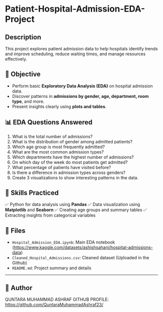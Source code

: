 # Patient-Hospital-Admission-EDA-Project

## Description
This project explores patient admission data to help hospitals identify trends and improve scheduling, reduce waiting times, and manage resources effectively.

## 🎯 Objective

- Perform basic **Exploratory Data Analysis (EDA)** on hospital admission data.
- Discover patterns in **admissions by gender, age, department, room type**, and more.
- Present insights clearly using **plots and tables**.

## 📊 EDA Questions Answered

1. What is the total number of admissions?  
2. What is the distribution of gender among admitted patients?  
3. Which age group is most frequently admitted?  
4. What are the most common admission types?  
5. Which departments have the highest number of admissions?
6. On which day of the week do most patients get admitted?  
7. What percentage of patients have visited before?  
8. Is there a difference in admission types across genders?  
9. Create 3 visualizations to show interesting patterns in the data.

## 🧠 Skills Practiced

✅ Python for data analysis using **Pandas**
✅ Data visualization using **Matplotlib** and **Seaborn**
✅ Creating age groups and summary tables
✅ Extracting insights from categorical variables


## 📁 Files

- `Hospital_Admission_EDA.ipynb`: Main EDA notebook (https://www.kaggle.com/datasets/ashishsahani/hospital-admissions-data)
- `Cleaned_Hospital_Admissions.csv`: Cleaned dataset (Uploaded in the Github)
- `README.md`: Project summary and details

---

## 👤 Author

QUNTARA MUHAMMAD ASHRAF
GITHUB PROFILE: https://github.com/QuntaraMuhammadAshraf23/

